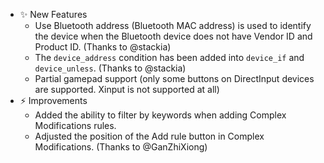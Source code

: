 -   ✨ New Features
    -   Use Bluetooth address (Bluetooth MAC address) is used to identify the device when the Bluetooth device does not have Vendor ID and Product ID. (Thanks to @stackia)
    -   The `device_address` condition has been added into `device_if` and `device_unless`. (Thanks to @stackia)
    -   Partial gamepad support (only some buttons on DirectInput devices are supported. Xinput is not supported at all)
-   ⚡️ Improvements
    -   Added the ability to filter by keywords when adding Complex Modifications rules.
    -   Adjusted the position of the Add rule button in Complex Modifications. (Thanks to @GanZhiXiong)

